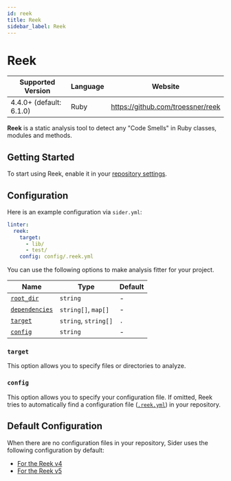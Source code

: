 ```yaml
---
id: reek
title: Reek
sidebar_label: Reek
---
```


# Reek

| Supported Version       | Language | Website                           |
| ----------------------- | -------- | --------------------------------- |
| 4.4.0+ (default: 6.1.0) | Ruby     | https://github.com/troessner/reek |

**Reek** is a static analysis tool to detect any "Code Smells" in Ruby classes, modules and methods.

## Getting Started

To start using Reek, enable it in your [repository settings](../../getting-started/repository-settings.md).

## Configuration

Here is an example configuration via `sider.yml`:

```yaml
linter:
  reek:
    target:
      - lib/
      - test/
    config: config/.reek.yml
```

You can use the following options to make analysis fitter for your project.

| Name                                                                                          | Type                 | Default |
| --------------------------------------------------------------------------------------------- | -------------------- | ------- |
| [`root_dir`](../../getting-started/custom-configuration.md#linteranalyzer_idroot_dir)         | `string`             | -       |
| [`dependencies`](../../getting-started/custom-configuration.md#linteranalyzer_iddependencies) | `string[]`, `map[]`  | -       |
| [`target`](#target)                                                                           | `string`, `string[]` | `.`     |
| [`config`](#config)                                                                           | `string`             | -       |

### `target`

This option allows you to specify files or directories to analyze.

### `config`

This option allows you to specify your configuration file.
If omitted, Reek tries to automatically find a configuration file ([`.reek.yml`](https://github.com/troessner/reek#configuration-file)) in your repository.

## Default Configuration

When there are no configuration files in your repository, Sider uses the following configuration by default:

- [For the Reek v4](https://github.com/sider/runners/blob/HEAD/images/reek/v4.reek.yml)
- [For the Reek v5](https://github.com/sider/runners/blob/HEAD/images/reek/v5.reek.yml)
